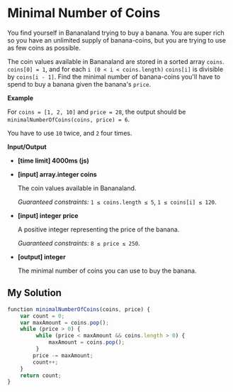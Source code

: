 # Minimal Number of Coins
﻿You find yourself in Bananaland trying to buy a banana. You are super rich so you have an unlimited supply of banana-coins, but you are trying to use as few coins as possible.

The coin values available in Bananaland are stored in a sorted array `coins`. `coins[0] = 1`, and for each `i (0 < i < coins.length)` `coins[i]` is divisible by `coins[i - 1]`. Find the minimal number of banana-coins you'll have to spend to buy a banana given the banana's `price`.

**Example**

For `coins = [1, 2, 10]` and `price = 28`, the output should be
`minimalNumberOfCoins(coins, price) = 6`.

You have to use `10` twice, and `2` four times.

**Input/Output**

*   **[time limit] 4000ms (js)**

*   **[input] array.integer coins**

    The coin values available in Bananaland.

    _Guaranteed constraints:_
    `1 ≤ coins.length ≤ 5`,
    `1 ≤ coins[i] ≤ 120`.

*   **[input] integer price**

    A positive integer representing the price of the banana.

    _Guaranteed constraints:_
    `8 ≤ price ≤ 250`.

*   **[output] integer**

    The minimal number of coins you can use to buy the banana.


## My Solution
```javascript
﻿function minimalNumberOfCoins(coins, price) {
    var count = 0;
    var maxAmount = coins.pop();
    while (price > 0) {
         while (price < maxAmount && coins.length > 0) {
             maxAmount = coins.pop();
         } 
        price -= maxAmount;
        count++;
    }
    return count;
}
​
```
